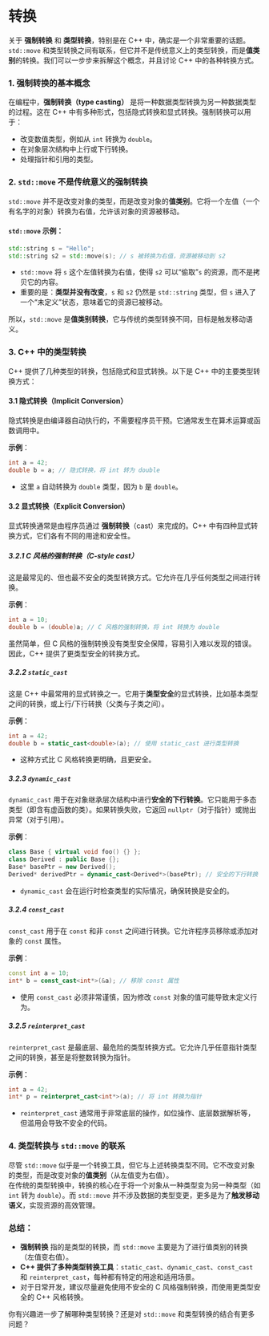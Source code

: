 # 转换

关于 **强制转换** 和 **类型转换**，特别是在 C++ 中，确实是一个非常重要的话题。`std::move` 和类型转换之间有联系，但它并不是传统意义上的类型转换，而是**值类别**的转换。我们可以一步步来拆解这个概念，并且讨论 C++ 中的各种转换方式。

### 1. **强制转换的基本概念**
在编程中，**强制转换（type casting）** 是将一种数据类型转换为另一种数据类型的过程。这在 C++ 中有多种形式，包括隐式转换和显式转换。强制转换可以用于：
- 改变数值类型，例如从 `int` 转换为 `double`。
- 在对象层次结构中上行或下行转换。
- 处理指针和引用的类型。

### 2. **`std::move` 不是传统意义的强制转换**
`std::move` 并不是改变对象的类型，而是改变对象的**值类别**。它将一个左值（一个有名字的对象）转换为右值，允许该对象的资源被移动。

#### `std::move` 示例：
```C++
std::string s = "Hello";
std::string s2 = std::move(s); // s 被转换为右值，资源被移动到 s2
```

- `std::move` 将 `s` 这个左值转换为右值，使得 `s2` 可以“偷取”`s` 的资源，而不是拷贝它的内容。
- 重要的是：**类型并没有改变**，`s` 和 `s2` 仍然是 `std::string` 类型，但 `s` 进入了一个“未定义”状态，意味着它的资源已被移动。

所以，`std::move` 是**值类别转换**，它与传统的类型转换不同，目标是触发移动语义。

### 3. **C++ 中的类型转换**

C++ 提供了几种类型的转换，包括隐式和显式转换。以下是 C++ 中的主要类型转换方式：

#### 3.1 隐式转换（Implicit Conversion）
隐式转换是由编译器自动执行的，不需要程序员干预。它通常发生在算术运算或函数调用中。

**示例**：
```C++
int a = 42;
double b = a; // 隐式转换，将 int 转为 double
```
- 这里 `a` 自动转换为 `double` 类型，因为 `b` 是 `double`。

#### 3.2 显式转换（Explicit Conversion）
显式转换通常是由程序员通过 **强制转换**（cast）来完成的。C++ 中有四种显式转换方式，它们各有不同的用途和安全性。

##### 3.2.1 C 风格的强制转换（C-style cast）
这是最常见的、但也最不安全的类型转换方式。它允许在几乎任何类型之间进行转换。

**示例**：
```C++
int a = 10;
double b = (double)a; // C 风格的强制转换，将 int 转换为 double
```

虽然简单，但 C 风格的强制转换没有类型安全保障，容易引入难以发现的错误。因此，C++ 提供了更类型安全的转换方式。

##### 3.2.2 `static_cast`
这是 C++ 中最常用的显式转换之一。它用于**类型安全**的显式转换，比如基本类型之间的转换，或上行/下行转换（父类与子类之间）。

**示例**：
```C++
int a = 42;
double b = static_cast<double>(a); // 使用 static_cast 进行类型转换
```
- 这种方式比 C 风格转换更明确，且更安全。

##### 3.2.3 `dynamic_cast`
`dynamic_cast` 用于在对象继承层次结构中进行**安全的下行转换**。它只能用于多态类型（即含有虚函数的类）。如果转换失败，它返回 `nullptr`（对于指针）或抛出异常（对于引用）。

**示例**：
```C++
class Base { virtual void foo() {} };
class Derived : public Base {};
Base* basePtr = new Derived();
Derived* derivedPtr = dynamic_cast<Derived*>(basePtr); // 安全的下行转换
```

- `dynamic_cast` 会在运行时检查类型的实际情况，确保转换是安全的。

##### 3.2.4 `const_cast`
`const_cast` 用于在 `const` 和非 `const` 之间进行转换。它允许程序员移除或添加对象的 `const` 属性。

**示例**：
```C++
const int a = 10;
int* b = const_cast<int*>(&a); // 移除 const 属性
```
- 使用 `const_cast` 必须非常谨慎，因为修改 `const` 对象的值可能导致未定义行为。

##### 3.2.5 `reinterpret_cast`
`reinterpret_cast` 是最底层、最危险的类型转换方式。它允许几乎任意指针类型之间的转换，甚至是将整数转换为指针。

**示例**：
```C++
int a = 42;
int* p = reinterpret_cast<int*>(a); // 将 int 转换为指针
```
- `reinterpret_cast` 通常用于非常底层的操作，如位操作、底层数据解析等，但滥用会导致不安全的代码。

### 4. **类型转换与 `std::move` 的联系**
尽管 `std::move` 似乎是一个转换工具，但它与上述转换类型不同。它不改变对象的类型，而是改变对象的**值类别**（从左值变为右值）。  
在传统的类型转换中，转换的核心在于将一个对象从一种类型变为另一种类型（如 `int` 转为 `double`）。而 `std::move` 并不涉及数据的类型变更，更多是为了**触发移动语义**，实现资源的高效管理。

### 总结：
- **强制转换** 指的是类型的转换，而 `std::move` 主要是为了进行值类别的转换（左值变右值）。
- **C++ 提供了多种类型转换工具**：`static_cast`、`dynamic_cast`、`const_cast` 和 `reinterpret_cast`，每种都有特定的用途和适用场景。
- 对于日常开发，建议尽量避免使用不安全的 C 风格强制转换，而使用更类型安全的 C++ 风格转换。

你有兴趣进一步了解哪种类型转换？还是对 `std::move` 和类型转换的结合有更多问题？